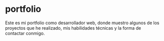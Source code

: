 # portfolio
Este es mi portfolio como desarrollador web, donde muestro algunos de los proyectos que he realizado, mis habilidades técnicas y la forma de contactar conmigo. 

